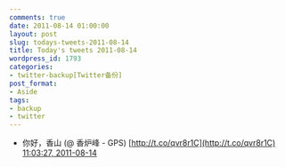 ```yaml
---
comments: true
date: 2011-08-14 01:00:00
layout: post
slug: todays-tweets-2011-08-14
title: Today's tweets 2011-08-14
wordpress_id: 1793
categories:
- twitter-backup[Twitter备份]
post_format:
- Aside
tags:
- backup
- twitter
---
```





  * 你好，香山 (@ 香炉峰 - GPS) [http://t.co/qvr8r1C](http://t.co/qvr8r1C) [11:03:27, 2011-08-14](http://twitter.com/gfrog/statuses/102576035505246209)




